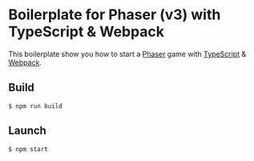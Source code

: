 # Boilerplate for Phaser (v3) with TypeScript & Webpack

This boilerplate show you how to start a [Phaser](http://phaser.io) game with [TypeScript](https://www.typescriptlang.org/) & [Webpack](https://webpack.js.org).

## Build

```
$ npm run build
```

## Launch

```
$ npm start
```